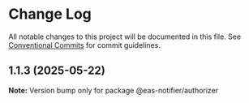 # Change Log

All notable changes to this project will be documented in this file.
See [Conventional Commits](https://conventionalcommits.org) for commit guidelines.

<a name="1.1.3"></a>

## 1.1.3 (2025-05-22)

**Note:** Version bump only for package @eas-notifier/authorizer
